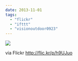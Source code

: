 ```yaml
---
date: 2013-11-01
tags: 
  - "flickr"
  - "ifttt"
  - "visionoutdoor0923"
---
```


![](http://farm4.staticflickr.com/3809/10602529014_96558e115a_b.jpg)  

  
  
via Flickr http://flic.kr/p/h9UJuo
